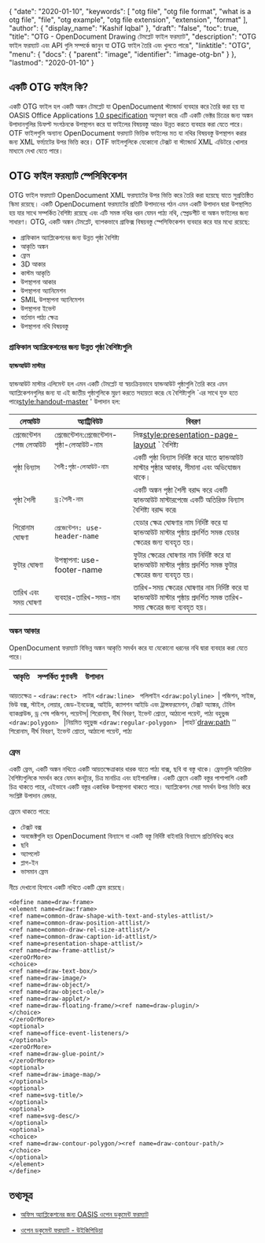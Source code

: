 {
  "date": "2020-01-10",
  "keywords": [
    "otg file",
    "otg file format",
    "what is a otg file",
    "file",
    "otg example",
    "otg file extension",
    "extension",
    "format"
  ],
  "author": {
    "display_name": "Kashif Iqbal"
  },
  "draft": "false",
  "toc": true,
  "title": "OTG - OpenDocument Drawing টেমপ্লেট ফাইল ফরম্যাট",
  "description": "OTG ফাইল ফরম্যাট এবং API গুলি সম্পর্কে জানুন যা OTG ফাইল তৈরি এবং খুলতে পারে৷",
  "linktitle": "OTG",
  "menu": {
    "docs": {
      "parent": "image",
      "identifier": "image-otg-bn"
    }
  },
  "lastmod": "2020-01-10"
}

## একটি OTG ফাইল কি?

একটি OTG ফাইল হল একটি অঙ্কন টেমপ্লেট যা OpenDocument স্ট্যান্ডার্ড ব্যবহার করে তৈরি করা হয় যা OASIS Office Applications [1.0 specification](https://www.oasis-open.org/committees/download.php/12572/OpenDocument-v1.0-os.pdf) অনুসরণ করে৷ এটি একটি ভেক্টর চিত্রের জন্য অঙ্কন উপাদানগুলির ডিফল্ট সংগঠনকে উপস্থাপন করে যা ফাইলের বিষয়বস্তু আরও উন্নত করতে ব্যবহার করা যেতে পারে। OTF ফাইলগুলি অন্যান্য OpenDocument ফরম্যাট ভিত্তিক ফাইলের মত যা নথির বিষয়বস্তু উপস্থাপন করার জন্য XML ফর্ম্যাটের উপর ভিত্তি করে। OTF ফাইলগুলিকে যেকোনো টেক্সট বা স্ট্যান্ডার্ড XML এডিটরে খোলার মাধ্যমে দেখা যেতে পারে।

## OTG ফাইল ফরম্যাট স্পেসিফিকেশন ##

OTG ফাইল ফরম্যাট OpenDocument XML ফরম্যাটের উপর ভিত্তি করে তৈরি করা হয়েছে যাতে সুপ্রতিষ্ঠিত স্কিমা রয়েছে। একটি OpenDocument ফরম্যাটের প্রতিটি উপাদানের গঠন এমন একটি উপাদান দ্বারা উপস্থাপিত হয় যার সাথে সম্পর্কিত বৈশিষ্ট্য রয়েছে এবং এটি সমস্ত নথির ধরন যেমন পাঠ্য নথি, স্প্রেডশীট বা অঙ্কন ফাইলের জন্য সাধারণ। OTG, একটি অঙ্কন টেমপ্লেট, ব্যাপকভাবে গ্রাফিক্স বিষয়বস্তু স্পেসিফিকেশন ব্যবহার করে যার মধ্যে রয়েছে:

  * গ্রাফিকাল অ্যাপ্লিকেশনের জন্য উন্নত পৃষ্ঠা বৈশিষ্ট্য
  * আকৃতি অঙ্কন
  * ফ্রেম
  * 3D আকার
  * কাস্টম আকৃতি
  * উপস্থাপনা আকার
  * উপস্থাপনা অ্যানিমেশন
  * SMIL উপস্থাপনা অ্যানিমেশন
  * উপস্থাপনা ইভেন্ট
  * বর্তমান পাঠ্য ক্ষেত্র
  * উপস্থাপনা নথি বিষয়বস্তু

### গ্রাফিকাল অ্যাপ্লিকেশনের জন্য উন্নত পৃষ্ঠা বৈশিষ্ট্যগুলি ###
#### হ্যান্ডআউট মাস্টার ####

হ্যান্ডআউট মাস্টার এলিমেন্ট হল এমন একটি টেমপ্লেট যা স্বয়ংক্রিয়ভাবে হ্যান্ডআউট পৃষ্ঠাগুলি তৈরি করে এমন অ্যাপ্লিকেশনগুলির জন্য যা এই জাতীয় পৃষ্ঠাগুলিকে মুদ্রণ করতে সহায়তা করে৷
যে বৈশিষ্ট্যগুলি `এর সাথে যুক্ত হতে পারে<style:handout-master> ' উপাদান হল:

|লেআউট|অ্যাট্রিবিউট|বিবরণ
---|---|---|
|প্রেজেন্টেশন পেজ লেআউট|প্রেজেন্টেশন:প্রেজেন্টেশন-পৃষ্ঠা-লেআউট-নাম|লিঙ্ক<style:presentation-page-layout> ` বৈশিষ্ট্য
|পৃষ্ঠা বিন্যাস|`শৈলী:পৃষ্ঠা-লেআউট-নাম` | একটি পৃষ্ঠা বিন্যাস নির্দিষ্ট করে যাতে হ্যান্ডআউট মাস্টার পৃষ্ঠার আকার, সীমানা এবং অভিযোজন থাকে।
|পৃষ্ঠা শৈলী|`ড্র:শৈলী-নাম`|একটি অঙ্কন পৃষ্ঠা শৈলী বরাদ্দ করে একটি হ্যান্ডআউট মাস্টারপেজে একটি অতিরিক্ত বিন্যাস বৈশিষ্ট্য বরাদ্দ করে৷|
|শিরোনাম ঘোষণা| `প্রেজেন্টেশন: use-header-name`| হেডার ক্ষেত্র ঘোষণার নাম নির্দিষ্ট করে যা হ্যান্ডআউট মাস্টার পৃষ্ঠায় প্রদর্শিত সমস্ত হেডার ক্ষেত্রের জন্য ব্যবহৃত হয়।
|ফুটার ঘোষণা| উপস্থাপনা: use-footer-name| ফুটার ক্ষেত্রের ঘোষণার নাম নির্দিষ্ট করে যা হ্যান্ডআউট মাস্টার পৃষ্ঠায় প্রদর্শিত সমস্ত ফুটার ক্ষেত্রের জন্য ব্যবহৃত হয়।
|তারিখ এবং সময় ঘোষণা|ব্যবহার-তারিখ-সময়-নাম|তারিখ-সময় ক্ষেত্রের ঘোষণার নাম নির্দিষ্ট করে যা হ্যান্ডআউট মাস্টার পৃষ্ঠায় প্রদর্শিত সমস্ত তারিখ-সময় ক্ষেত্রের জন্য ব্যবহৃত হয়।

### অঙ্কন আকার ###
OpenDocument ফরম্যাট বিভিন্ন অঙ্কন আকৃতি সমর্থন করে যা যেকোনো ধরনের নথি দ্বারা ব্যবহার করা যেতে পারে।

|আকৃতি|সম্পর্কিত গুণাবলী| উপাদান
---|---|---|
আয়তক্ষেত্র - `<draw:rect> `
লাইন `<draw:line> `
পলিলাইন `<draw:polyline> `| পজিশন, সাইজ, ভিউ বক্স, স্টাইল, লেয়ার, জেড-ইনডেক্স, আইডি, ক্যাপশন আইডি এবং ট্রান্সফরমেশন, টেক্সট অ্যাঙ্কর, টেবিল ব্যাকগ্রাউন্ড, ড্র শেষ পজিশন, পয়েন্টস| শিরোনাম, দীর্ঘ বিবরণ, ইভেন্ট শ্রোতা, আঠালো পয়েন্ট, পাঠ্য
বহুভুজ `<draw:polygon> `
|নিয়মিত বহুভুজ `<draw:regular-polygon> `
|পাহট`<draw:path> '' শিরোনাম, দীর্ঘ বিবরণ, ইভেন্ট শ্রোতা, আঠালো পয়েন্ট, পাঠ্য

### ফ্রেম ###
একটি ফ্রেম, একটি অঙ্কন নথিতে একটি আয়তক্ষেত্রাকার ধারক যাতে পাঠ্য বাক্স, ছবি বা বস্তু থাকে। ফ্রেমগুলি অতিরিক্ত বৈশিষ্ট্যগুলিকে সমর্থন করে যেমন কনট্যুর, চিত্র মানচিত্র এবং হাইপারলিঙ্ক। একটি ফ্রেমে একটি বস্তুর পাশাপাশি একটি চিত্র থাকতে পারে, এইভাবে একটি বস্তুর একাধিক উপস্থাপনা থাকতে পারে। অ্যাপ্লিকেশন সেরা সমর্থন উপর ভিত্তি করে সংশ্লিষ্ট উপাদান রেন্ডার.

ফ্রেমে থাকতে পারে:
  * টেক্সট বক্স
  * অবজেক্টগুলি হয় OpenDocument বিন্যাসে বা একটি বস্তু নির্দিষ্ট বাইনারি বিন্যাসে প্রতিনিধিত্ব করে
  * ছবি
  * অ্যাপলেট
  * প্লাগ-ইন
  * ভাসমান ফ্রেম

নীচে দেখানো হিসাবে একটি নথিতে একটি ফ্রেম রয়েছে।

```
<define name=draw-frame>
<element name=draw:frame>
<ref name=common-draw-shape-with-text-and-styles-attlist/>
<ref name=common-draw-position-attlist/>
<ref name=common-draw-rel-size-attlist/>
<ref name=common-draw-caption-id-attlist/>
<ref name=presentation-shape-attlist/>
<ref name=draw-frame-attlist/>
<zeroOrMore>
<choice>
<ref name=draw-text-box/>
<ref name=draw-image/>
<ref name=draw-object/>
<ref name=draw-object-ole/>
<ref name=draw-applet/>
<ref name=draw-floating-frame/><ref name=draw-plugin/>
</choice>
</zeroOrMore>
<optional>
<ref name=office-event-listeners/>
</optional>
<zeroOrMore>
<ref name=draw-glue-point/>
</zeroOrMore>
<optional>
<ref name=draw-image-map/>
</optional>
<optional>
<ref name=svg-title/>
</optional>
<optional>
<ref name=svg-desc/>
</optional>
<optional>
<choice>
<ref name=draw-contour-polygon/><ref name=draw-contour-path/>
</choice>
</optional>
</element>
</define>
```

## তথ্যসূত্র ##
* [অফিস অ্যাপ্লিকেশনের জন্য OASIS ওপেন ডকুমেন্ট ফরম্যাট](https://www.oasis-open.org/committees/tc_home.php?wg_abbrev=office)

* [ওপেন ডকুমেন্ট ফরম্যাট - উইকিপিডিয়া](https://en.wikipedia.org/wiki/OpenDocument)


